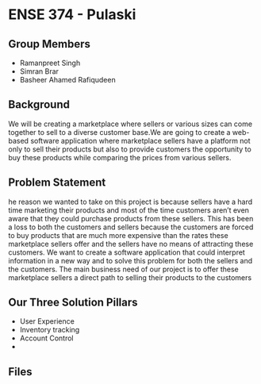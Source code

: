 # ENSE 374 - Pulaski

## Group Members
- Ramanpreet Singh
- Simran Brar
- Basheer Ahamed Rafiqudeen

## Background
We will be creating a marketplace where sellers or various sizes can come together to sell to a diverse customer base.We are going to create a web-based software application where marketplace sellers have a platform not only to sell their products but also to provide customers the opportunity to buy these products while comparing the prices from various sellers.

## Problem Statement
he reason we wanted to take on this project is because sellers have a hard time marketing their products and most of the time customers aren’t even aware that they could purchase products from these sellers. This has been a loss to both the customers and sellers because the customers are forced to buy products that are much more expensive than the rates these marketplace sellers offer and the sellers have no means of attracting these customers.  We want to create a software application that could interpret information in a new way and to solve this problem for both the sellers and the customers.  The main business need of our project is to offer these marketplace sellers a direct path to selling their products to the customers


## Our Three Solution Pillars
- User Experience
- Inventory tracking
- Account Control
- 

## Files
